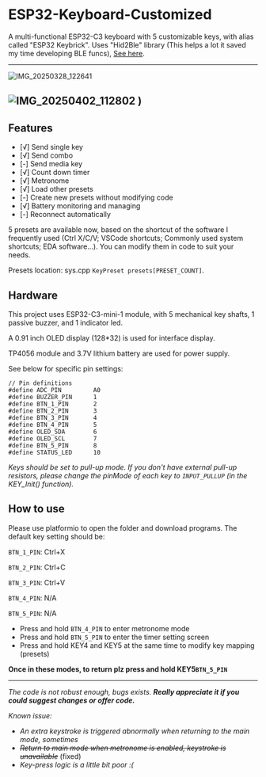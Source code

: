 # ESP32-Keyboard-Customized
A multi-functional ESP32-C3 keyboard with 5 customizable keys, with alias called "ESP32 Keybrick". Uses "Hid2Ble" library (This helps a lot it saved my time developing BLE funcs), [See here](https://github.com/BearLaboratory/Hid2Ble).

---

![IMG_20250328_122641](https://github.com/user-attachments/assets/f8192b05-58b5-45bf-b381-eb0c5d716f49)

![IMG_20250402_112802 )](https://github.com/user-attachments/assets/0e681c89-e31d-418d-b1d1-de1a4afd016d)
---

## Features

 - [√] Send single key
 - [√] Send combo
 - [-] Send media key
 - [√] Count down timer
 - [√] Metronome
 - [√] Load other presets
 - [-] Create new presets without modifying code
 - [√] Battery monitoring and managing
 - [-] Reconnect automatically

5 presets are available now, based on the shortcut of the software I frequently used (Ctrl X/C/V; VSCode shortcuts; Commonly used system shortcuts; EDA software...). You can modify them in code to suit your needs.

Presets location: sys.cpp `KeyPreset presets[PRESET_COUNT]`.

## Hardware

This project uses ESP32-C3-mini-1 module, with 5 mechanical key shafts, 1 passive buzzer, and 1 indicator led.

A 0.91 inch OLED display (128*32) is used for interface display.

TP4056 module and 3.7V lithium battery are used for power supply.

See below for specific pin settings:
```
// Pin definitions
#define ADC_PIN         A0
#define BUZZER_PIN      1
#define BTN_1_PIN       2
#define BTN_2_PIN       3
#define BTN_3_PIN       4
#define BTN_4_PIN       5
#define OLED_SDA        6
#define OLED_SCL        7
#define BTN_5_PIN       8
#define STATUS_LED      10
```

*Keys should be set to pull-up mode. If you don't have external pull-up resistors, please change the pinMode of each key to `INPUT_PULLUP` (in the KEY_Init() function).*

## How to use

Please use platformio to open the folder and download programs. 
The default key setting should be:

`BTN_1_PIN`: Ctrl+X

`BTN_2_PIN`: Ctrl+C

`BTN_3_PIN`: Ctrl+V

`BTN_4_PIN`: N/A

`BTN_5_PIN`: N/A

- Press and hold `BTN_4_PIN` to enter metronome mode
- Press and hold `BTN_5_PIN` to enter the timer setting screen
- Press and hold KEY4 and KEY5 at the same time to modify key mapping (presets)

**Once in these modes, to return plz press and hold KEY5`BTN_5_PIN`**

---

*The code is not robust enough, bugs exists. **Really appreciate it if you could suggest changes or offer code.***

*Known issue:*
- *An extra keystroke is triggered abnormally when returning to the main mode, sometimes*
- ~~*Return to main mode when metronome is enabled, keystroke is unavailable*~~ (fixed)
- *Key-press logic is a little bit poor :(*
